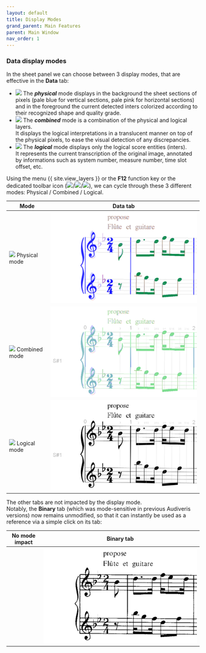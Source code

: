 ```yaml
---
layout: default
title: Display Modes
grand_parent: Main Features
parent: Main Window
nav_order: 1
---
```

### Data display modes

In the sheet panel we can choose between 3 display modes, that are effective in the **Data** tab:

* ![](../assets/images/ModePhysical.png) The **_physical_** mode displays in the background the sheet
sections of pixels (pale blue for vertical sections, pale pink for horizontal sections)
and in the foreground the current detected inters colorized according to their recognized shape
and quality grade.
* ![](../assets/images/ModeCombined.png) The **_combined_** mode is a combination of the physical
  and logical layers.  
It displays the logical interpretations in a translucent manner on top of the physical pixels,
to ease the visual detection of any discrepancies.
* ![](../assets/images/ModeLogical.png) The **_logical_** mode displays only the logical
  score entities (inters).  
  It represents the current transcription of the original image, annotated by informations such as
  system number, measure number, time slot offset, etc.

Using the menu {{ site.view_layers }} or the **F12** function key or the dedicated toolbar icon
(![](../assets/images/ModePhysical.png)/![](../assets/images/ModeCombined.png)/![](../assets/images/ModeLogical.png)),
we can cycle through these 3 different modes: Physical / Combined / Logical.

| Mode           | Data tab |
| ---            | --- |
| ![](../assets/images/ModePhysical.png) Physical mode | ![](../assets/images/physical2.png) |
| ![](../assets/images/ModeCombined.png) Combined mode | ![](../assets/images/combined2.png) |
| ![](../assets/images/ModeLogical.png) Logical mode   | ![](../assets/images/logical2.png)  |

The other tabs are not impacted by the display mode.  
Notably, the **Binary** tab (which was mode-sensitive in previous Audiveris versions)
now remains unmodified,
so that it can instantly be used as a reference via a simple click on its tab:

| No mode impact     | Binary tab |
| ---                | --- |
|  | ![](../assets/images/physical1.png) |
